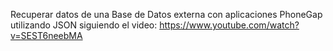 Recuperar datos de una Base de Datos externa con aplicaciones PhoneGap utilizando JSON siguiendo el video: https://www.youtube.com/watch?v=SEST6neebMA
